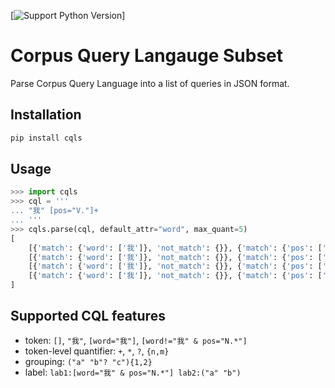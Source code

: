 [![Support Python
Version](https://img.shields.io/badge/python-%E2%89%A5%203.7-blue.svg)]

# Corpus Query Langauge Subset

Parse Corpus Query Language into a list of queries in JSON format.


## Installation

```bash
pip install cqls
```


## Usage

```python
>>> import cqls
>>> cql = '''
... "我" [pos="V."]+
... '''
>>> cqls.parse(cql, default_attr="word", max_quant=5)
[
    [{'match': {'word': ['我']}, 'not_match': {}}, {'match': {'pos': ['V.']}, 'not_match': {}}], 
    [{'match': {'word': ['我']}, 'not_match': {}}, {'match': {'pos': ['V.']}, 'not_match': {}}, {'match': {'pos': ['V.']}, 'not_match': {}}], 
    [{'match': {'word': ['我']}, 'not_match': {}}, {'match': {'pos': ['V.']}, 'not_match': {}}, {'match': {'pos': ['V.']}, 'not_match': {}}, {'match': {'pos': ['V.']}, 'not_match': {}}], 
    [{'match': {'word': ['我']}, 'not_match': {}}, {'match': {'pos': ['V.']}, 'not_match': {}}, {'match': {'pos': ['V.']}, 'not_match': {}}, {'match': {'pos': ['V.']}, 'not_match': {}}, {'match': {'pos': ['V.']}, 'not_match': {}}]
]
```


## Supported CQL features

- token: `[]`, `"我"`, `[word="我"]`, `[word!="我" & pos="N.*"]`
- token-level quantifier: `+`, `*`, `?`, `{n,m}`
- grouping: `("a" "b"? "c"){1,2}`
- label: `lab1:[word="我" & pos="N.*"] lab2:("a" "b")`